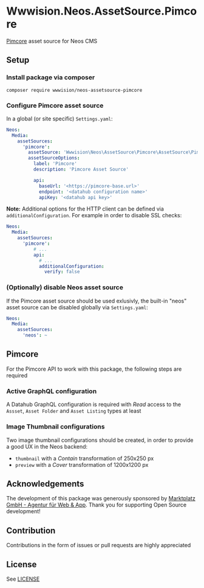# Wwwision.Neos.AssetSource.Pimcore

[Pimcore](https://pimcore.com/) asset source for Neos CMS

## Setup

### Install package via composer

```
composer require wwwision/neos-assetsource-pimcore
```

### Configure Pimcore asset source

In a global (or site specific) `Settings.yaml`:

```yaml
Neos:
  Media:
    assetSources:
      'pimcore':
        assetSource: 'Wwwision\Neos\AssetSource\Pimcore\AssetSource\PimcoreAssetSource'
        assetSourceOptions:
          label: 'Pimcore'
          description: 'Pimcore Asset Source'

          api:
            baseUrl: '<https://pimcore-base.url>'
            endpoint: '<datahub configuration name>'
            apiKey: '<datahub api key>'
```

**Note:** Additional options for the HTTP client can be defined via `additionalConfiguration`. For example in order to disable SSL checks:

```yaml
Neos:
  Media:
    assetSources:
      'pimcore':
          # ...
          api:
            # ...
            additionalConfiguration:
              verify: false
```

### (Optionally) disable Neos asset source

If the Pimcore asset source should be used exlusivly, the built-in "neos" asset source can be disabled globally via `Settings.yaml`:

```yaml
Neos:
  Media:
    assetSources:
      'neos': ~
```

## Pimcore

For the Pimcore API to work with this package, the following steps are required

### Active GraphQL configuration

A Datahub GraphQL configuration is required with *Read* access to the `Assset`, `Asset Folder` and `Asset Listing` types at least

### Image Thumbnail configurations

Two image thumbnail configurations should be created, in order to provide a good UX in the Neos backend:

* `thumbnail` with a *Contain* transformation of 250x250 px
* `preview` with a *Cover* transformation of 1200x1200 px

## Acknowledgements

The development of this package was generously sponsored by [Marktplatz GmbH - Agentur für Web & App](https://www.marktplatz-agentur.de/).
Thank you for supporting Open Source development!

## Contribution

Contributions in the form of issues or pull requests are highly appreciated

## License

See [LICENSE](./LICENSE)
